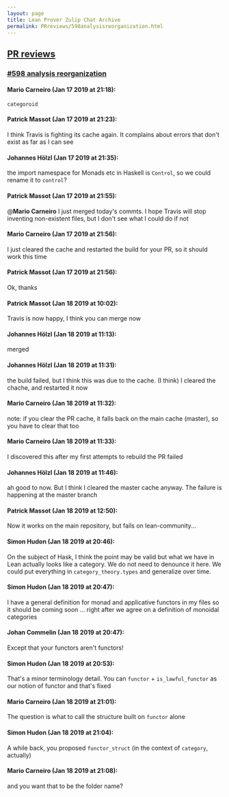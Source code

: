 ```yaml
---
layout: page
title: Lean Prover Zulip Chat Archive 
permalink: PRreviews/598analysisreorganization.html
---
```


## [PR reviews](index.html)
### [#598 analysis reorganization](598analysisreorganization.html)

#### Mario Carneiro (Jan 17 2019 at 21:18):
`categoroid`

#### Patrick Massot (Jan 17 2019 at 21:23):
I think Travis is fighting its cache again. It complains about errors that don't exist as far as I can see

#### Johannes Hölzl (Jan 17 2019 at 21:35):
the import namespace for Monads etc in Haskell is `Control`, so we could rename it to `control`?

#### Patrick Massot (Jan 17 2019 at 21:55):
@**Mario Carneiro** I just merged today's commts. I hope Travis will stop inventing non-existent files, but I don't see what I could do if not

#### Mario Carneiro (Jan 17 2019 at 21:56):
I just cleared the cache and restarted the build for your PR, so it should work this time

#### Patrick Massot (Jan 17 2019 at 21:56):
Ok, thanks

#### Patrick Massot (Jan 18 2019 at 10:02):
Travis is now happy, I think you can merge now

#### Johannes Hölzl (Jan 18 2019 at 11:13):
merged

#### Johannes Hölzl (Jan 18 2019 at 11:31):
the build failed, but I think this was due to the cache. (I think) I cleared the chache, and restarted it now

#### Mario Carneiro (Jan 18 2019 at 11:32):
note: if you clear the PR cache, it falls back on the main cache (master), so you have to clear that too

#### Mario Carneiro (Jan 18 2019 at 11:33):
I discovered this after my first attempts to rebuild the PR failed

#### Johannes Hölzl (Jan 18 2019 at 11:46):
ah good to now. But I think I cleared the master cache anyway. The failure is happening at the master branch

#### Patrick Massot (Jan 18 2019 at 12:50):
Now it works on the main repository, but fails on lean-community...

#### Simon Hudon (Jan 18 2019 at 20:46):
On the subject of Hask, I think the point may be valid but what we have in Lean actually looks like a category. We do not need to denounce it here. We could put everything in `category_theory.types` and generalize over time.

#### Simon Hudon (Jan 18 2019 at 20:47):
I have a general definition for monad and applicative functors in my files so it should be coming soon ... right after we agree on a definition of monoidal categories

#### Johan Commelin (Jan 18 2019 at 20:47):
Except that your functors aren't functors!

#### Simon Hudon (Jan 18 2019 at 20:53):
That's a minor terminology detail. You can `functor` + `is_lawful_functor` as our notion of functor and that's fixed

#### Mario Carneiro (Jan 18 2019 at 21:01):
The question is what to call the structure built on `functor` alone

#### Simon Hudon (Jan 18 2019 at 21:04):
A while back, you proposed `functor_struct` (in the context of `category`, actually)

#### Mario Carneiro (Jan 18 2019 at 21:08):
and you want that to be the folder name?

